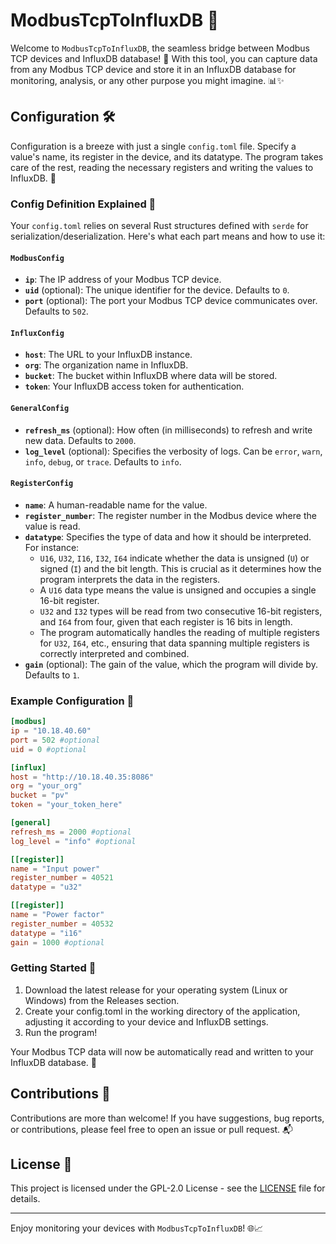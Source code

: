 # ModbusTcpToInfluxDB 🔄

Welcome to `ModbusTcpToInfluxDB`, the seamless bridge between Modbus TCP devices and InfluxDB database! 🌉 With this tool, you can capture data from any Modbus TCP device and store it in an InfluxDB database for monitoring, analysis, or any other purpose you might imagine. 📊✨

## Configuration 🛠️

Configuration is a breeze with just a single `config.toml` file. Specify a value's name, its register in the device, and its datatype. The program takes care of the rest, reading the necessary registers and writing the values to InfluxDB. 🔄

### Config Definition Explained 📝

Your `config.toml` relies on several Rust structures defined with `serde` for serialization/deserialization. Here's what each part means and how to use it:

#### `ModbusConfig`

- **`ip`**: The IP address of your Modbus TCP device.
- **`uid`** (optional): The unique identifier for the device. Defaults to `0`.
- **`port`** (optional): The port your Modbus TCP device communicates over. Defaults to `502`.

#### `InfluxConfig`

- **`host`**: The URL to your InfluxDB instance.
- **`org`**: The organization name in InfluxDB.
- **`bucket`**: The bucket within InfluxDB where data will be stored.
- **`token`**: Your InfluxDB access token for authentication.

#### `GeneralConfig`

- **`refresh_ms`** (optional): How often (in milliseconds) to refresh and write new data. Defaults to `2000`.
- **`log_level`** (optional): Specifies the verbosity of logs. Can be `error`, `warn`, `info`, `debug`, or `trace`. Defaults to `info`.

#### `RegisterConfig`

- **`name`**: A human-readable name for the value.
- **`register_number`**: The register number in the Modbus device where the value is read.
- **`datatype`**: Specifies the type of data and how it should be interpreted. For instance:
  - `U16`, `U32`, `I16`, `I32`, `I64` indicate whether the data is unsigned (`U`) or signed (`I`) and the bit length. This is crucial as it determines how the program interprets the data in the registers.
  - A `U16` data type means the value is unsigned and occupies a single 16-bit register.
  - `U32` and `I32` types will be read from two consecutive 16-bit registers, and `I64` from four, given that each register is 16 bits in length.
  - The program automatically handles the reading of multiple registers for `U32`, `I64`, etc., ensuring that data spanning multiple registers is correctly interpreted and combined.
- **`gain`** (optional): The gain of the value, which the program will divide by. Defaults to `1`.

### Example Configuration 🌟

```toml
[modbus]
ip = "10.18.40.60"
port = 502 #optional
uid = 0 #optional

[influx]
host = "http://10.18.40.35:8086"
org = "your_org"
bucket = "pv"
token = "your_token_here"

[general]
refresh_ms = 2000 #optional
log_level = "info" #optional

[[register]]
name = "Input power"
register_number = 40521
datatype = "u32"

[[register]]
name = "Power factor"
register_number = 40532
datatype = "i16"
gain = 1000 #optional
```
### Getting Started 🚀

1. Download the latest release for your operating system (Linux or Windows) from the Releases section.
2. Create your config.toml in the working directory of the application, adjusting it according to your device and InfluxDB settings.
3. Run the program!

Your Modbus TCP data will now be automatically read and written to your InfluxDB database. 🎉

## Contributions 🤝

Contributions are more than welcome! If you have suggestions, bug reports, or contributions, please feel free to open an issue or pull request. 📬

## License 📜

This project is licensed under the GPL-2.0 License - see the [LICENSE](LICENSE) file for details.

---

Enjoy monitoring your devices with `ModbusTcpToInfluxDB`! 🌐📈
